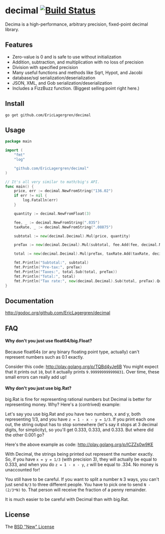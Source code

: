 # decimal [![Build Status](https://travis-ci.org/EricLagergren/decimal.png?branch=master)](https://travis-ci.org/EricLagergren/decimal)

Decima is a high-performance, arbitrary precision, fixed-point decimal library.

## Features

 * Zero-value is 0 and is safe to use without initialization
 * Addition, subtraction, and multiplication with no loss of precision
 * Division with specified precision
 * Many useful functions and methods like Sqrt, Hypot, and Jacobi
 * database/sql serialization/deserialization
 * JSON, XML, and Gob serialization/deserialization
 * Includes a FizzBuzz function. (Biggest selling point right here.)

## Install

`go get github.com/EricLagergren/decimal`

## Usage

```go
package main

import (
    "fmt"
    "log"

    "github.com/EricLagergren/decimal"
)

// It's all very similar to math/big's API.
func main() {
	price, err := decimal.NewFromString("136.02")
    if err != nil {
        log.Fatalln(err)
    }

	quantity := decimal.NewFromFloat(3)

    fee, _ := decimal.NewFromString(".035")
    taxRate, _ := decimal.NewFromString(".08875")

    subtotal := new(decimal.Decimal).Mul(price, quantity)

    preTax := new(decimal.Decimal).Mul(subtotal, fee.Add(fee, decimal.New(1, 0)))

    total := new(decimal.Decimal).Mul(preTax, taxRate.Add(taxRate, decimal.New(1, 0)))

    fmt.Println("Subtotal:", subtotal)                                                   // Subtotal: 408.06
    fmt.Println("Pre-tax:", preTax)                                                      // Pre-tax: 422.3421
    fmt.Println("Taxes:", total.Sub(total, preTax))                                      // Taxes: 37.482861375
    fmt.Println("Total:", total)                                                         // Total: 459.824961375
    fmt.Println("Tax rate:", new(decimal.Decimal).Sub(total, preTax).Quo(total, preTax)) // Tax rate: 0.08875
}
```

## Documentation

http://godoc.org/github.com/EricLagergren/decimal

## FAQ

#### Why don't you just use float64/big.Float?

Because float64s (or any binary floating point type, actually) can't represent
numbers such as 0.1 exactly.

Consider this code: http://play.golang.org/p/TQBd4yJe6B You might expect that
it prints out `10`, but it actually prints `9.999999999999831`. Over time,
these small errors can really add up!

#### Why don't you just use big.Rat?

big.Rat is fine for representing rational numbers but Decimal is better for
representing money. Why? Here's a (contrived) example:

Let's say you use big.Rat and you have two numbers, x and y, both
representing 1/3, and you have `z = 1 - x - y = 1/3`. If you print each one
out, the string output has to stop somewhere (let's say it stops at 3 decimal
digits, for simplicity), so you'll get 0.333, 0.333, and 0.333. But where did
the other 0.001 go?

Here's the above example as code: http://play.golang.org/p/lCZZs0w9KE

With Decimal, the strings being printed out represent the number exactly. So,
if you have `x = y = 1/3` (with precision 3), they will actually be equal to
0.333, and when you do `z = 1 - x - y`, `z` will be equal to .334. No money is
unaccounted for!

You still have to be careful. If you want to split a number `N` 3 ways, you
can't just send `N/3` to three different people. You have to pick one to send
`N - (2/3*N)` to. That person will receive the fraction of a penny remainder.

It is much easier to be careful with Decimal than with big.Rat.

## License

The [BSD "New" License](https://github.com/EricLagergren/decimal/blob/master/LICENSE)
